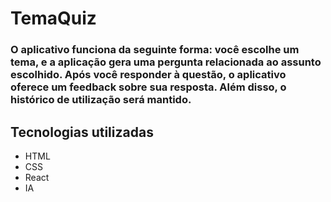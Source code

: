 # TemaQuiz
### O aplicativo funciona da seguinte forma: você escolhe um tema, e a aplicação gera uma pergunta relacionada ao assunto escolhido. Após você responder à questão, o aplicativo oferece um feedback sobre sua resposta. Além disso, o histórico de utilização será mantido.

## Tecnologias utilizadas
* HTML
* CSS
* React
* IA

